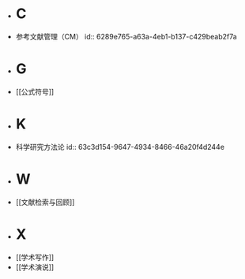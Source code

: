- # C
- 参考文献管理（CM）
  id:: 6289e765-a63a-4eb1-b137-c429beab2f7a
- # G
- [[公式符号]]
- # K
- 科学研究方法论
  id:: 63c3d154-9647-4934-8466-46a20f4d244e
- # W
- [[文献检索与回顾]]
- # X
- [[学术写作]]
- [[学术演说]]